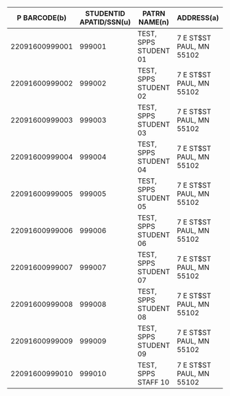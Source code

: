 |P BARCODE(b)|STUDENTID APATID/SSN(u)|PATRN NAME(n)|ADDRESS(a)|TELEPHONE(t)|SCHOOL(e)|GRADE(f)|STATUS(g)|EMAIL ADDR(z)|PIN(=)|HOLD CODE(c)|<BIRTH DATE>|DOB(d)|<PCODE2>|<EXP DATE>|PTYPE <PATCAT>?|
|------------|-----------------------|-------------|----------|------------|---------|--------|---------|-------------|------|------------|------------|------|--------|----------|----------------|
|22091600999001|999001|TEST, SPPS STUDENT 01|7 E ST$ST PAUL, MN 55102|651-999-7357|Johnson High School|11|e|Lisa.Motschke@ci.stpaul.mn.us|12312001|T9001|2001-12-31|2001-12-31|c|2020-09-30|18|
|22091600999002|999002|TEST, SPPS STUDENT 02|7 E ST$ST PAUL, MN 55102|651-999-7357|Central High School|10|e|Lisa.Motschke@ci.stpaul.mn.us|12312002|T9002|2002-12-31|2002-12-31|c|2020-09-30|18|
|22091600999003|999003|TEST, SPPS STUDENT 03|7 E ST$ST PAUL, MN 55102|651-999-7357|Humboldt High School|9|e|Lisa.Motschke@ci.stpaul.mn.us|12312003|T9003|2003-12-31|2003-12-31|c|2020-09-30|18|
|22091600999004|999004|TEST, SPPS STUDENT 04|7 E ST$ST PAUL, MN 55102|651-999-7357|Farnsworth Middle School|8|e|Lisa.Motschke@ci.stpaul.mn.us|12312004|T9004|2004-12-31|2004-12-31|c|2020-09-30|18|
|22091600999005|999005|TEST, SPPS STUDENT 05|7 E ST$ST PAUL, MN 55102|651-999-7357|Murray Middle School|7|e|Lisa.Motschke@ci.stpaul.mn.us|12312005|T9005|2005-12-31|2005-12-31|c|2020-09-30|18|
|22091600999006|999006|TEST, SPPS STUDENT 06|7 E ST$ST PAUL, MN 55102|651-999-7357|Ramsey Middle School|6|e|Lisa.Motschke@ci.stpaul.mn.us|12312006|T9006|2006-12-31|2006-12-31|c|2020-09-30|18|
|22091600999007|999007|TEST, SPPS STUDENT 07|7 E ST$ST PAUL, MN 55102|651-999-7357|Chelsea Heights Elementary School|5|e|Lisa.Motschke@ci.stpaul.mn.us|12312007|T9007|2007-12-31|2007-12-31|c|2020-09-30|17|
|22091600999008|999008|TEST, SPPS STUDENT 08|7 E ST$ST PAUL, MN 55102|651-999-7357|Bruce Vento Elementary School|4|e|Lisa.Motschke@ci.stpaul.mn.us|12312008|T9008|2008-12-31|2008-12-31|c|2020-09-30|17|
|22091600999009|999009|TEST, SPPS STUDENT 09|7 E ST$ST PAUL, MN 55102|651-999-7357|Obama Elementary School|K|e|Lisa.Motschke@ci.stpaul.mn.us|12312012|T9009|2012-12-31|2012-12-31|c|2020-09-30|17|
|22091600999010|999010|TEST, SPPS STAFF 10|7 E ST$ST PAUL, MN 55102|651-999-7357|Farnsworth Middle School||e|Lisa.Motschke@ci.stpaul.mn.us||T9010||||2020-09-30|19|
